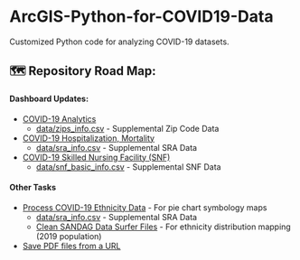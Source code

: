 # ArcGIS-Python-for-COVID19-Data
Customized Python code for analyzing COVID-19 datasets.

## :world_map: Repository Road Map:
#### Dashboard Updates:
* [COVID-19 Analytics](https://github.com/HDMA-SDSU/ArcGIS-Python-for-COVID19-Data/blob/master/covid19_dashboard_update.ipynb)
  * [data/zips_info.csv](https://github.com/HDMA-SDSU/ArcGIS-Python-for-COVID19-Data/blob/master/data/zips_info.csv) - Supplemental Zip Code Data
* [COVID-19 Hospitalization, Mortality](https://github.com/HDMA-SDSU/ArcGIS-Python-for-COVID19-Data/blob/master/covid_hosp_mort_update.ipynb)
  * [data/sra_info.csv](https://github.com/HDMA-SDSU/ArcGIS-Python-for-COVID19-Data/blob/master/data/sra_info.csv) - Supplemental SRA Data
* [COVID-19 Skilled Nursing Facility (SNF)](https://github.com/HDMA-SDSU/ArcGIS-Python-for-COVID19-Data/blob/master/snf_dash_update.ipynb)
  * [data/snf_basic_info.csv](https://github.com/HDMA-SDSU/ArcGIS-Python-for-COVID19-Data/blob/master/data/snf_basic_info.csv) - Supplemental SNF Data

#### Other Tasks
* [Process COVID-19 Ethnicity Data](https://github.com/HDMA-SDSU/ArcGIS-Python-for-COVID19-Data/blob/master/format_ethnicity_data_from_csv.ipynb) - For pie chart symbology maps
  * [data/sra_info.csv](https://github.com/HDMA-SDSU/ArcGIS-Python-for-COVID19-Data/blob/master/data/sra_info.csv) - Supplemental SRA Data
  * [Clean SANDAG Data Surfer Files](https://github.com/HDMA-SDSU/ArcGIS-Python-for-COVID19-Data/blob/master/format_sd_datasurfer_files.ipynb) - For ethnicity distribution mapping (2019 population)
* [Save PDF files from a URL](https://github.com/HDMA-SDSU/ArcGIS-Python-for-COVID19-Data/blob/master/get_sd_covid_pdfs.ipynb)


